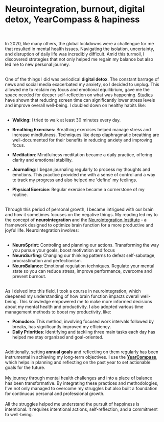 <!--
title: Neurointegration, burnout, digital detox, YearCompass & hapiness
tag: 'LIFE'
lang: 'EN'
date: '05-08-2024'
-->

# Neurointegration, burnout, digital detox, YearCompass & hapiness <br /> <br />

In 2020, like many others, the global lockdowns were a challengue for me that resulted in mental health issues. Navigating the isolation, uncertainty, and disruption of daily life was incredibly difficult. Amid this turmoil, I discovered strategies that not only helped me regain my balance but also led me to new personal journey. <br /> <br />

One of the things I did was periodical **digital detox**. The constant barrage of news and social media exacerbated my anxiety, so I decided to unplug. This allowed me to reclaim my focus and emotional equilibrium, gave me the space needed for deeper self-reflection on what was happening. [Studies](https://www.apa.org/monitor/2022/11/strain-media-overload/) have shown that reducing screen time can significantly lower stress levels and improve overall well-being. I doubled down on healthy habits like: <br /> <br />

- **Walking**: I tried to walk at least 30 minutes every day. <br />

- **Breathing Exercises**: Breathing exercises helped manage stress and increase mindfulness. Techniques like deep diaphragmatic breathing are well-documented for their benefits in reducing anxiety and improving focus. <br />

- **Meditation**: Mindfulness meditation became a daily practice, offering clarity and emotional stability. <br />

- **Journaling**: I began journaling regularly to process my thoughts and emotions. This practice provided me with a sense of control and a way to track my progress and also helped me 'define' my feelings. <br />

- **Physical Exercise**: Regular exercise became a cornerstone of my routine. <br /> <br />

Through this period of personal growth, I became intrigued with our brain and how it sometimes focuses on the negative things. My reading led my to the concept of **neurointegration** and the [Neurointegration Institute](https://neurointegration.org/) - a framework designed to optimize brain function for a more productive and joyful life. Neurointegration involves: <br /> <br />

- **NeuroSprint**: Controling and planning our actions. Transforming the way you pursue your goals, boost motivation and focus
- **NeuroSurfing**: Changing our thinking patterns to defeat self-sabotage, procrastination and perfectionism.
- **NeuroBalance**: Emotional regulation techniques. Regulate your mental state so you can reduce stress, improve performance, overcome and prevent burnout. <br /><br />

As I delved into this field, I took a course in neurointegration, which deepened my understanding of how brain function impacts overall well-being. This knowledge empowered me to make more informed decisions about my mental health and productivity. I also adopted various time management methods to boost my productivity, like: <br />

- **Pomodoro**: This method, involving focused work intervals followed by breaks, has significantly improved my efficiency.
- **Daily Priorities**: Identifying and tackling three main tasks each day has helped me stay organized and goal-oriented. <br /><br />

Additionally, setting **annual goals** and reflecting on them regularly has been instrumental in achieving my long-term objectives. I use the **[YearCompass](https://yearcompass.com)**, which helps in planning and reflecting on the past year to set actionable goals for the future. <br /><br />
My journey through mental health challenges and into a place of balance has been transformative. By integrating these practices and methodologies, I've not only managed to overcome my struggles but also built a foundation for continuous personal and professional growth. <br /><br />
All the struggles helped me understand the pursuit of happiness is intentional. It requires intentional actions, self-reflection, and a commitment to well-being.

